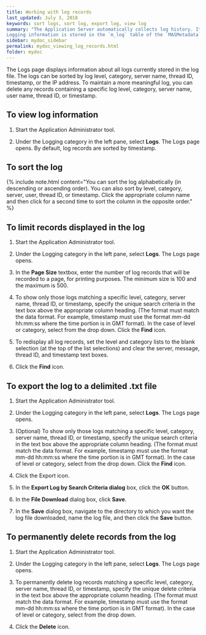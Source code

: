 ```yaml
---
title: Working with log records
last_updated: July 3, 2018
keywords: sort logs, sort log, export log, view log
summary: "The Application Server automatically collects log history. It can also log Web service metric data if it is configured to do so. This allows you to monitor the transactions that take place and to troubleshoot issues. You can log any of the services that comprise the Application Server and log metrics for the Web methods used by the Web services.<br>
Logging information is stored in the `m_log` table of the `MASMetadata` database. Metrics are stored in the `m_metric` table."
sidebar: mydoc_sidebar
permalink: mydoc_viewing_log_records.html
folder: mydoc
---
```

The Logs page displays information about all logs currently stored in the log file. The logs can be sorted by log level, category, server name, thread ID, timestamp, or the IP address. To maintain a more meaningful log, you can delete any records containing a specific log level, category, server name, user name, thread ID, or timestamp. 
## To view log information

1.  Start the Application Administrator tool.

2.  Under the Logging category in the left pane, select **Logs**. The Logs page     opens. By default, log records are sorted by timestamp.

## To sort the log 

{% include note.html content="You can sort the log alphabetically (in descending or ascending order). You can also sort by level, category, server, user, thread ID, or timestamp. Click the appropriate column name and then click for a second time to sort the column in the opposite order." %}

## To limit records displayed in the log

1.  Start the Application Administrator tool.

2.  Under the Logging category in the left pane, select **Logs**. The Logs page     opens.

3.  In the **Page Size** textbox, enter the number of log records that will be     recorded to a page, for printing purposes. The minimum size is 100 and the     maximum is 500.

4.  To show only those logs matching a specific level, category, server name,     thread ID, or timestamp, specify the unique search criteria in the text box     above the appropriate column heading. (The format must match the data     format. For example, timestamp must use the format mm-dd hh:mm:ss where the     time portion is in GMT format). In the case of level or category, select     from the drop down. Click the **Find** icon.

5.  To redisplay all log records, set the level and category lists to the blank     selection (at the top of the list selections) and clear the server, message,     thread ID, and timestamp text boxes.

6.  Click the **Find** icon.

## To export the log to a delimited .txt file

1.  Start the Application Administrator tool.

2.  Under the Logging category in the left pane, select **Logs**. The Logs page     opens.

3.  (Optional) To show only those logs matching a specific level, category,     server name, thread ID, or timestamp, specify the unique search criteria in     the text box above the appropriate column heading. (The format must match     the data format. For example, timestamp must use the format mm-dd hh:mm:ss     where the time portion is in GMT format). In the case of level or category,     select from the drop down. Click the **Find** icon.

4.  Click the Export icon.

5.  In the **Export Log by Search Criteria dialog** box, click the **OK**     button.

6.  In the **File Download** dialog box, click **Save**.

7.  In the **Save** dialog box, navigate to the directory to which you want the     log file downloaded, name the log file, and then click the **Save** button.

## To permanently delete records from the log

1.  Start the Application Administrator tool.

2.  Under the Logging category in the left pane, select **Logs**. The Logs page     opens.

3.  To permanently delete log records matching a specific level, category,     server name, thread ID, or timestamp, specify the unique delete criteria in     the text box above the appropriate column heading. (The format must match     the data format. For example, timestamp must use the format mm-dd hh:mm:ss     where the time portion is in GMT format). In the case of level or category,     select from the drop down.

4.  Click the **Delete** icon.
